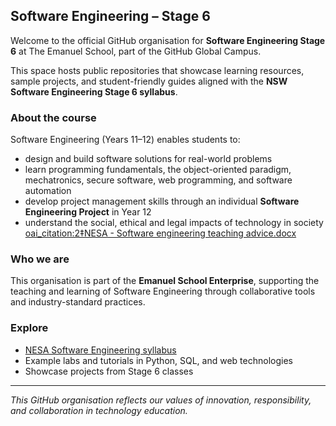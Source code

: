 ## Software Engineering – Stage 6

Welcome to the official GitHub organisation for **Software Engineering Stage 6** at The Emanuel School, part of the GitHub Global Campus.

This space hosts public repositories that showcase learning resources, sample projects, and student-friendly guides aligned with the **NSW Software Engineering Stage 6 syllabus**.  

### About the course
Software Engineering (Years 11–12) enables students to:
- design and build software solutions for real-world problems  
- learn programming fundamentals, the object-oriented paradigm, mechatronics, secure software, web programming, and software automation  
- develop project management skills through an individual **Software Engineering Project** in Year 12  
- understand the social, ethical and legal impacts of technology in society [oai_citation:2‡NESA - Software engineering teaching advice.docx](file-service://file-VoxnJXzzyFfU7uRHzFHnC1)  

### Who we are
This organisation is part of the **Emanuel School Enterprise**, supporting the teaching and learning of Software Engineering through collaborative tools and industry-standard practices.

### Explore
- [NESA Software Engineering syllabus](https://curriculum.nsw.edu.au/)  
- Example labs and tutorials in Python, SQL, and web technologies  
- Showcase projects from Stage 6 classes

---
*This GitHub organisation reflects our values of innovation, responsibility, and collaboration in technology education.*
